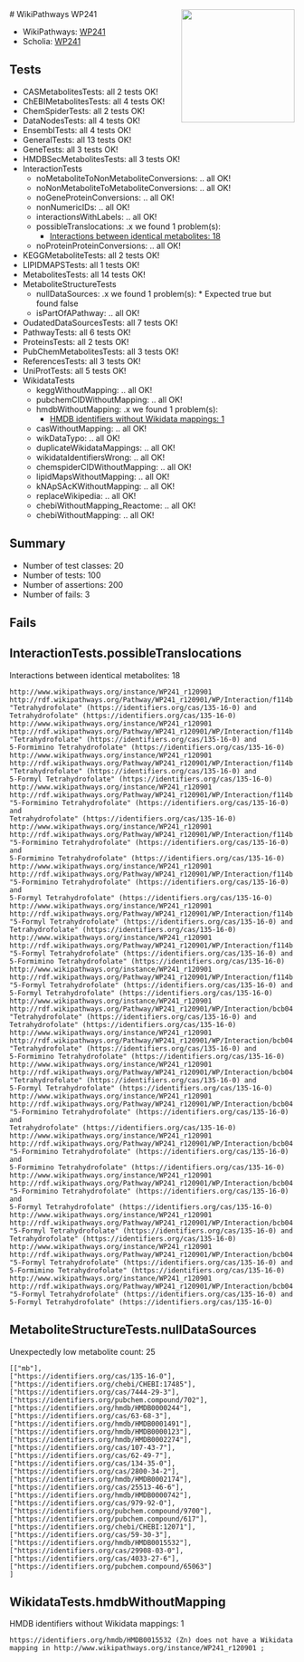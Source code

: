 <img style="float: right; width: 200px" src="https://upload.wikimedia.org/wikipedia/commons/thumb/8/83/Wplogo_with_text_500.png/640px-Wplogo_with_text_500.png" />
# WikiPathways WP241

* WikiPathways: [WP241](https://new.wikipathways.org/pathways/WP241)
* Scholia: [WP241](https://scholia.toolforge.org/wikipathways/WP241)
## Tests
* CASMetabolitesTests: all 2 tests OK!
* ChEBIMetabolitesTests: all 4 tests OK!
* ChemSpiderTests: all 2 tests OK!
* DataNodesTests: all 4 tests OK!
* EnsemblTests: all 4 tests OK!
* GeneralTests: all 13 tests OK!
* GeneTests: all 3 tests OK!
* HMDBSecMetabolitesTests: all 3 tests OK!
* InteractionTests
    * noMetaboliteToNonMetaboliteConversions: .. all OK!
    * noNonMetaboliteToMetaboliteConversions: .. all OK!
    * noGeneProteinConversions: .. all OK!
    * nonNumericIDs: .. all OK!
    * interactionsWithLabels: .. all OK!
    * possibleTranslocations: .x we found 1 problem(s):
        * [Interactions between identical metabolites: 18](#dc76dff4)
    * noProteinProteinConversions: .. all OK!
* KEGGMetaboliteTests: all 2 tests OK!
* LIPIDMAPSTests: all 1 tests OK!
* MetabolitesTests: all 14 tests OK!
* MetaboliteStructureTests
    * nullDataSources: .x we found 1 problem(s):
            * Expected true but found false
    * isPartOfAPathway: .. all OK!
* OudatedDataSourcesTests: all 7 tests OK!
* PathwayTests: all 6 tests OK!
* ProteinsTests: all 2 tests OK!
* PubChemMetabolitesTests: all 3 tests OK!
* ReferencesTests: all 3 tests OK!
* UniProtTests: all 5 tests OK!
* WikidataTests
    * keggWithoutMapping: .. all OK!
    * pubchemCIDWithoutMapping: .. all OK!
    * hmdbWithoutMapping: .x we found 1 problem(s):
        * [HMDB identifiers without Wikidata mappings: 1](#8860e69b)
    * casWithoutMapping: .. all OK!
    * wikDataTypo: .. all OK!
    * duplicateWikidataMappings: .. all OK!
    * wikidataIdentifiersWrong: .. all OK!
    * chemspiderCIDWithoutMapping: .. all OK!
    * lipidMapsWithoutMapping: .. all OK!
    * kNApSAcKWithoutMapping: .. all OK!
    * replaceWikipedia: .. all OK!
    * chebiWithoutMapping_Reactome: .. all OK!
    * chebiWithoutMapping: .. all OK!


## Summary

* Number of test classes: 20
* Number of tests: 100
* Number of assertions: 200
* Number of fails: 3

## Fails

<a name="dc76dff4" />

## InteractionTests.possibleTranslocations

Interactions between identical metabolites: 18
```
http://www.wikipathways.org/instance/WP241_r120901 http://rdf.wikipathways.org/Pathway/WP241_r120901/WP/Interaction/f114b "Tetrahydrofolate" (https://identifiers.org/cas/135-16-0) and 
Tetrahydrofolate" (https://identifiers.org/cas/135-16-0)
http://www.wikipathways.org/instance/WP241_r120901 http://rdf.wikipathways.org/Pathway/WP241_r120901/WP/Interaction/f114b "Tetrahydrofolate" (https://identifiers.org/cas/135-16-0) and 
5-Formimino Tetrahydrofolate" (https://identifiers.org/cas/135-16-0)
http://www.wikipathways.org/instance/WP241_r120901 http://rdf.wikipathways.org/Pathway/WP241_r120901/WP/Interaction/f114b "Tetrahydrofolate" (https://identifiers.org/cas/135-16-0) and 
5-Formyl Tetrahydrofolate" (https://identifiers.org/cas/135-16-0)
http://www.wikipathways.org/instance/WP241_r120901 http://rdf.wikipathways.org/Pathway/WP241_r120901/WP/Interaction/f114b "5-Formimino Tetrahydrofolate" (https://identifiers.org/cas/135-16-0) and 
Tetrahydrofolate" (https://identifiers.org/cas/135-16-0)
http://www.wikipathways.org/instance/WP241_r120901 http://rdf.wikipathways.org/Pathway/WP241_r120901/WP/Interaction/f114b "5-Formimino Tetrahydrofolate" (https://identifiers.org/cas/135-16-0) and 
5-Formimino Tetrahydrofolate" (https://identifiers.org/cas/135-16-0)
http://www.wikipathways.org/instance/WP241_r120901 http://rdf.wikipathways.org/Pathway/WP241_r120901/WP/Interaction/f114b "5-Formimino Tetrahydrofolate" (https://identifiers.org/cas/135-16-0) and 
5-Formyl Tetrahydrofolate" (https://identifiers.org/cas/135-16-0)
http://www.wikipathways.org/instance/WP241_r120901 http://rdf.wikipathways.org/Pathway/WP241_r120901/WP/Interaction/f114b "5-Formyl Tetrahydrofolate" (https://identifiers.org/cas/135-16-0) and 
Tetrahydrofolate" (https://identifiers.org/cas/135-16-0)
http://www.wikipathways.org/instance/WP241_r120901 http://rdf.wikipathways.org/Pathway/WP241_r120901/WP/Interaction/f114b "5-Formyl Tetrahydrofolate" (https://identifiers.org/cas/135-16-0) and 
5-Formimino Tetrahydrofolate" (https://identifiers.org/cas/135-16-0)
http://www.wikipathways.org/instance/WP241_r120901 http://rdf.wikipathways.org/Pathway/WP241_r120901/WP/Interaction/f114b "5-Formyl Tetrahydrofolate" (https://identifiers.org/cas/135-16-0) and 
5-Formyl Tetrahydrofolate" (https://identifiers.org/cas/135-16-0)
http://www.wikipathways.org/instance/WP241_r120901 http://rdf.wikipathways.org/Pathway/WP241_r120901/WP/Interaction/bcb04 "Tetrahydrofolate" (https://identifiers.org/cas/135-16-0) and 
Tetrahydrofolate" (https://identifiers.org/cas/135-16-0)
http://www.wikipathways.org/instance/WP241_r120901 http://rdf.wikipathways.org/Pathway/WP241_r120901/WP/Interaction/bcb04 "Tetrahydrofolate" (https://identifiers.org/cas/135-16-0) and 
5-Formimino Tetrahydrofolate" (https://identifiers.org/cas/135-16-0)
http://www.wikipathways.org/instance/WP241_r120901 http://rdf.wikipathways.org/Pathway/WP241_r120901/WP/Interaction/bcb04 "Tetrahydrofolate" (https://identifiers.org/cas/135-16-0) and 
5-Formyl Tetrahydrofolate" (https://identifiers.org/cas/135-16-0)
http://www.wikipathways.org/instance/WP241_r120901 http://rdf.wikipathways.org/Pathway/WP241_r120901/WP/Interaction/bcb04 "5-Formimino Tetrahydrofolate" (https://identifiers.org/cas/135-16-0) and 
Tetrahydrofolate" (https://identifiers.org/cas/135-16-0)
http://www.wikipathways.org/instance/WP241_r120901 http://rdf.wikipathways.org/Pathway/WP241_r120901/WP/Interaction/bcb04 "5-Formimino Tetrahydrofolate" (https://identifiers.org/cas/135-16-0) and 
5-Formimino Tetrahydrofolate" (https://identifiers.org/cas/135-16-0)
http://www.wikipathways.org/instance/WP241_r120901 http://rdf.wikipathways.org/Pathway/WP241_r120901/WP/Interaction/bcb04 "5-Formimino Tetrahydrofolate" (https://identifiers.org/cas/135-16-0) and 
5-Formyl Tetrahydrofolate" (https://identifiers.org/cas/135-16-0)
http://www.wikipathways.org/instance/WP241_r120901 http://rdf.wikipathways.org/Pathway/WP241_r120901/WP/Interaction/bcb04 "5-Formyl Tetrahydrofolate" (https://identifiers.org/cas/135-16-0) and 
Tetrahydrofolate" (https://identifiers.org/cas/135-16-0)
http://www.wikipathways.org/instance/WP241_r120901 http://rdf.wikipathways.org/Pathway/WP241_r120901/WP/Interaction/bcb04 "5-Formyl Tetrahydrofolate" (https://identifiers.org/cas/135-16-0) and 
5-Formimino Tetrahydrofolate" (https://identifiers.org/cas/135-16-0)
http://www.wikipathways.org/instance/WP241_r120901 http://rdf.wikipathways.org/Pathway/WP241_r120901/WP/Interaction/bcb04 "5-Formyl Tetrahydrofolate" (https://identifiers.org/cas/135-16-0) and 
5-Formyl Tetrahydrofolate" (https://identifiers.org/cas/135-16-0)
```

<a name="919041ad" />

## MetaboliteStructureTests.nullDataSources

Unexpectedly low metabolite count: 25
```
[["mb"],
["https://identifiers.org/cas/135-16-0"],
["https://identifiers.org/chebi/CHEBI:17485"],
["https://identifiers.org/cas/7444-29-3"],
["https://identifiers.org/pubchem.compound/702"],
["https://identifiers.org/hmdb/HMDB0000244"],
["https://identifiers.org/cas/63-68-3"],
["https://identifiers.org/hmdb/HMDB0001491"],
["https://identifiers.org/hmdb/HMDB0000123"],
["https://identifiers.org/hmdb/HMDB0002274"],
["https://identifiers.org/cas/107-43-7"],
["https://identifiers.org/cas/62-49-7"],
["https://identifiers.org/cas/134-35-0"],
["https://identifiers.org/cas/2800-34-2"],
["https://identifiers.org/hmdb/HMDB0002174"],
["https://identifiers.org/cas/25513-46-6"],
["https://identifiers.org/hmdb/HMDB0000742"],
["https://identifiers.org/cas/979-92-0"],
["https://identifiers.org/pubchem.compound/9700"],
["https://identifiers.org/pubchem.compound/617"],
["https://identifiers.org/chebi/CHEBI:12071"],
["https://identifiers.org/cas/59-30-3"],
["https://identifiers.org/hmdb/HMDB0015532"],
["https://identifiers.org/cas/29908-03-0"],
["https://identifiers.org/cas/4033-27-6"],
["https://identifiers.org/pubchem.compound/65063"]
]
```

<a name="8860e69b" />

## WikidataTests.hmdbWithoutMapping

HMDB identifiers without Wikidata mappings: 1
```
https://identifiers.org/hmdb/HMDB0015532 (Zn) does not have a Wikidata mapping in http://www.wikipathways.org/instance/WP241_r120901 ; 
```

